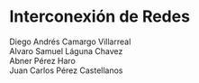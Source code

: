 Interconexión de Redes
==================================

Diego Andrés Camargo Villarreal <br>
Alvaro Samuel Láguna Chavez <br>
Abner Pérez Haro <br>
Juan Carlos Pérez Castellanos <br>
